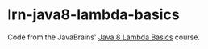 # lrn-java8-lambda-basics

Code from the JavaBrains' [Java 8 Lambda Basics](https://javabrains.thinkific.com/courses/java-8-lambda-basics) course.